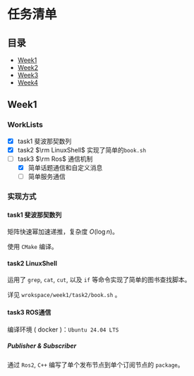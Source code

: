 # 任务清单

## 目录
- [Week1](#week1)
- [Week2](#week2)
- [Week3](#week3)
- [Week4](#week4)

## Week1

### WorkLists
- [x] task1 斐波那契数列
- [x] task2 $\rm LinuxShell$
    实现了简单的`book.sh`
- [ ] task3 $\rm Ros$ 通信机制
  - [x] 简单话题通信和自定义消息
  - [ ] 简单服务通信

### 实现方式

#### task1 斐波那契数列

矩阵快速幂加速递推，复杂度 $O(\log n)$。

使用 `CMake` 编译。

#### task2 LinuxShell

运用了 `grep`, `cat`, `cut`, 以及 `if` 等命令实现了简单的图书查找脚本。

详见 `wrokspace/week1/task2/book.sh` 。

#### task3 ROS通信

编译环境 ( docker )：`Ubuntu 24.04 LTS`

##### Publisher & Subscriber

通过 `Ros2`, `C++` 编写了单个发布节点到单个订阅节点的 `package`。